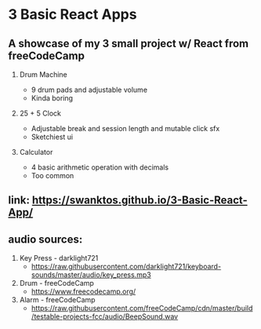 # 3 Basic React Apps
## A showcase of my 3 small project w/ React from freeCodeCamp
1. Drum Machine
   - 9 drum pads and adjustable volume
   - Kinda boring
    
2. 25 + 5 Clock 
   - Adjustable break and session length and mutable click sfx
   - Sketchiest ui
    
3. Calculator
   - 4 basic arithmetic operation with decimals
   - Too common
## link: https://swanktos.github.io/3-Basic-React-App/
## audio sources:
1. Key Press - darklight721
   - https://raw.githubusercontent.com/darklight721/keyboard-sounds/master/audio/key_press.mp3
2. Drum - freeCodeCamp
   - https://www.freecodecamp.org/
3. Alarm - freeCodeCamp
   - https://raw.githubusercontent.com/freeCodeCamp/cdn/master/build/testable-projects-fcc/audio/BeepSound.wav
   
